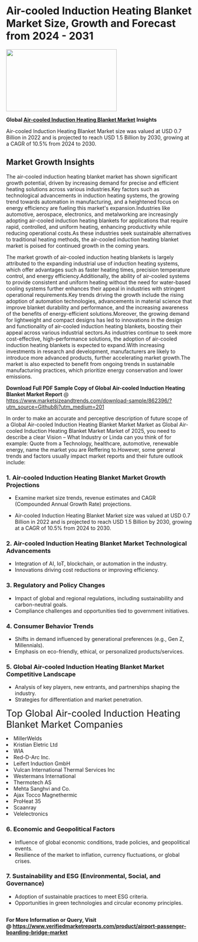 <H1>Air-cooled Induction Heating Blanket Market Size, Growth and Forecast from 2024 - 2031</H1><img class="aligncenter size-medium wp-image-584254" src="https://thirdeyenews.in/wp-content/uploads/2024/09/Global-Market-Research-300x168.jpeg" alt="" width="300" height="168" /><p><strong>Global&nbsp;<a href="https://www.marketsizeandtrends.com/download-sample/862396/?utm_source=Github8j?utm_medium=201">Air-cooled Induction Heating Blanket Market</a> Insights</strong></p><p>Air-cooled Induction Heating Blanket Market size was valued at USD 0.7 Billion in 2022 and is projected to reach USD 1.5 Billion by 2030, growing at a CAGR of 10.5% from 2024 to 2030.</p><p><h2>Market Growth Insights</h2> <p>The air-cooled induction heating blanket market has shown significant growth potential, driven by increasing demand for precise and efficient heating solutions across various industries.Key factors such as technological advancements in induction heating systems, the growing trend towards automation in manufacturing, and a heightened focus on energy efficiency are fueling this market's expansion.Industries like automotive, aerospace, electronics, and metalworking are increasingly adopting air-cooled induction heating blankets for applications that require rapid, controlled, and uniform heating, enhancing productivity while reducing operational costs.As these industries seek sustainable alternatives to traditional heating methods, the air-cooled induction heating blanket market is poised for continued growth in the coming years.</p> <p>The market growth of air-cooled induction heating blankets is largely attributed to the expanding industrial use of induction heating systems, which offer advantages such as faster heating times, precision temperature control, and energy efficiency.Additionally, the ability of air-cooled systems to provide consistent and uniform heating without the need for water-based cooling systems further enhances their appeal in industries with stringent operational requirements.Key trends driving the growth include the rising adoption of automation technologies, advancements in material science that improve blanket durability and performance, and the increasing awareness of the benefits of energy-efficient solutions.Moreover, the growing demand for lightweight and compact designs has led to innovations in the design and functionality of air-cooled induction heating blankets, boosting their appeal across various industrial sectors.As industries continue to seek more cost-effective, high-performance solutions, the adoption of air-cooled induction heating blankets is expected to expand.With increasing investments in research and development, manufacturers are likely to introduce more advanced products, further accelerating market growth.The market is also expected to benefit from ongoing trends in sustainable manufacturing practices, which prioritize energy conservation and lower emissions.<p><span class=""><strong>Download Full PDF Sample Copy of Global Air-cooled Induction Heating Blanket Market Report</strong> @ <a href="https://www.marketsizeandtrends.com/download-sample/862396/?utm_source=Github8j?utm_medium=201" target="_blank">https://www.marketsizeandtrends.com/download-sample/862396/?utm_source=Github8j?utm_medium=201</a></span></p><p>In order to make an accurate and perceptive description of future scope of a Global&nbsp;Air-cooled Induction Heating Blanket Market Market as Global&nbsp;Air-cooled Induction Heating Blanket Market Market of 2025, you need to describe a clear Vision &ndash; What Industry or Linda can you think of for example: Quote from a Technology, healthcare, automotive, renewable energy, name the market you are Reffering to.However, some general trends and factors usually impact market reports and their future outlook include:</p><h3>1.&nbsp;<strong>Air-cooled Induction Heating Blanket Market Growth Projections</strong></h3><ul><li>Examine market size trends, revenue estimates and CAGR (Compounded Annual Growth Rate) projections.</li><li><p>Air-cooled Induction Heating Blanket Market size was valued at USD 0.7 Billion in 2022 and is projected to reach USD 1.5 Billion by 2030, growing at a CAGR of 10.5% from 2024 to 2030.</p></li></ul><h3>2.&nbsp;<strong>Air-cooled Induction Heating Blanket Market Technological Advancements</strong></h3><ul><li>Integration of AI, IoT, blockchain, or automation in the industry.</li><li>Innovations driving cost reductions or improving efficiency.</li></ul><h3>3.&nbsp;<strong>Regulatory and Policy Changes</strong></h3><ul><li>Impact of global and regional regulations, including sustainability and carbon-neutral goals.</li><li>Compliance challenges and opportunities tied to government initiatives.</li></ul><h3>4.&nbsp;<strong>Consumer Behavior Trends</strong></h3><ul><li>Shifts in demand influenced by generational preferences (e.g., Gen Z, Millennials).</li><li>Emphasis on eco-friendly, ethical, or personalized products/services.</li></ul><h3>5.&nbsp;<strong>Global Air-cooled Induction Heating Blanket Market Competitive Landscape</strong></h3><ul><li>Analysis of key players, new entrants, and partnerships shaping the industry.</li><li>Strategies for differentiation and market penetration.</li></ul><p data-pm-slice="1 1 []"><span style="color: inherit; font-family: inherit; font-size: 25px;">Top Global Air-cooled Induction Heating Blanket Market Companies</span></p><div class="" data-test-id=""><p><li>MillerWelds</li><li> Kristian Eletric Ltd</li><li> WIA</li><li> Red-D-Arc Inc.</li><li> Leifert Induction GmbH</li><li> Vulcan International Thermal Services Inc</li><li> Westermans International</li><li> Thermotech AS</li><li> Mehta Sanghvi and Co.</li><li> Ajax Tocco Magnethermic</li><li> ProHeat 35</li><li> Scaanray</li><li> Velelectronics</li></p></div><h3>6.&nbsp;<strong>Economic and Geopolitical Factors</strong></h3><ul><li>Influence of global economic conditions, trade policies, and geopolitical events.</li><li>Resilience of the market to inflation, currency fluctuations, or global crises.</li></ul><h3>7.&nbsp;<strong>Sustainability and ESG (Environmental, Social, and Governance)</strong></h3><ul><li>Adoption of sustainable practices to meet ESG criteria.</li><li>Opportunities in green technologies and circular economy principles.</li></ul><h2><strong style="font-size: 14px;">For More Information or Query, Visit @&nbsp;</strong><a style="background-color: #ffffff; font-size: 14px;" href="https://www.marketsizeandtrends.com/report/air-cooled-induction-heating-blanket-market/" target="_blank">https://www.verifiedmarketreports.com/product/airport-passenger-boarding-bridge-market</a></h2>